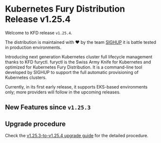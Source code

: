 # Kubernetes Fury Distribution Release v1.25.4

Welcome to KFD release `v1.25.4`.

The distribution is maintained with ❤️ by the team [SIGHUP](https://sighup.io/) it is battle tested in production environments.

Introducing next generation Kubernetes cluster full lifecycle management thanks to KFD furyctl.
furyctl is the Swiss Army Knife for Kubernetes and optimized for Kubernetes Fury Distribution.
It is a command-line tool developed by SIGHUP to support the full automatic provisioning of Kubernetes clusters.

Currently, in its first early release, it supports EKS-based environments only; more providers will follow in the upcoming releases.

## New Features since `v1.25.3`

## Upgrade procedure

Check the [v1.25.3-to-v1.25.4 upgrade guide](../upgrades/v1.25.3-to-v1.25.4.md) for the detailed procedure.
